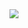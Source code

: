 <img src="https://capsule-render.vercel.app/api?type=waving&color=auto&height=200&section=header&text=HyoungWon&fontSize=90" />


